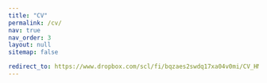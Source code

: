 ```yaml
---
title: "CV"
permalink: /cv/
nav: true
nav_order: 3
layout: null
sitemap: false

redirect_to: https://www.dropbox.com/scl/fi/bqzaes2swdq17xa04v0mi/CV_HM_082025.pdf?rlkey=1xlrc2jt802ytnqumq6unsq37&raw=1
---
```

